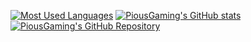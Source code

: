 [![Most Used Languages](https://github-readme-stats.vercel.app/api/top-langs/?username=PiousGaming&layout=compact&theme=dark&hide_langs_below=1)](https://github.com/PiousGaming/PiousGaming)
[![PiousGaming's GitHub stats](https://github-readme-stats.vercel.app/api?username=PiousGaming&show_icons=true&theme=dark)](https://github.com/PiousGaming/PiousGaming)
[![PiousGaming's GitHub Repository](https://github-readme-stats.vercel.app/api/pin/?username=PiousGaming&repo=Music-bot)](https://github.com/PiousGaming/PiousGaming)

